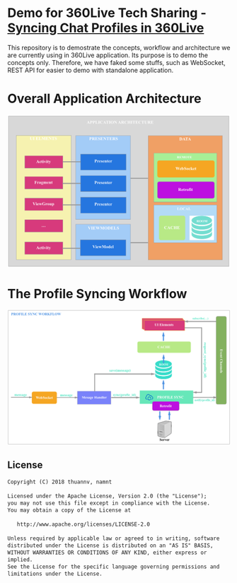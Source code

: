 # Demo for 360Live Tech Sharing - [Syncing Chat Profiles in 360Live](https://www.slideshare.net/NguyenVanThuan1/360live-tech-sharing-profile-sync)  
This repository is to demostrate the concepts, workflow and architecture we are currently using in 360Live application. Its purpose is to demo the concepts only. Therefore, we have faked some stuffs, such as WebSocket, REST API for easier to demo with standalone application.  

# Overall Application Architecture
![Architecture](assets/architecture.png)  

# The Profile Syncing Workflow
![Workflow](assets/sync_workflow.png)  

  
## License

    Copyright (C) 2018 thuannv, namnt

    Licensed under the Apache License, Version 2.0 (the "License");
    you may not use this file except in compliance with the License.
    You may obtain a copy of the License at

       http://www.apache.org/licenses/LICENSE-2.0

    Unless required by applicable law or agreed to in writing, software
    distributed under the License is distributed on an "AS IS" BASIS,
    WITHOUT WARRANTIES OR CONDITIONS OF ANY KIND, either express or implied.
    See the License for the specific language governing permissions and
    limitations under the License.